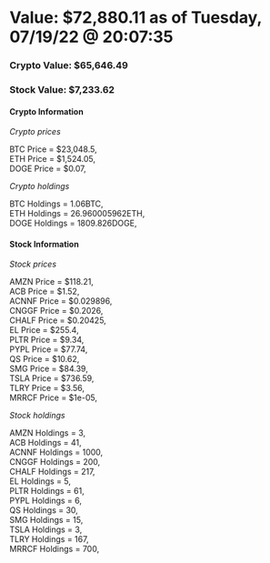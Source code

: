 # Value: $72,880.11 as of Tuesday, 07/19/22 @ 20:07:35 

### Crypto Value: $65,646.49

### Stock Value: $7,233.62

#### Crypto Information 
*Crypto prices* 

BTC Price = $23,048.5,  
ETH Price = $1,524.05,  
DOGE Price = $0.07,  


*Crypto holdings* 

BTC Holdings = 1.06BTC,  
ETH Holdings = 26.960005962ETH,  
DOGE Holdings = 1809.826DOGE,  


#### Stock Information 

*Stock prices* 

AMZN Price = $118.21,  
ACB Price = $1.52,  
ACNNF Price = $0.029896,  
CNGGF Price = $0.2026,  
CHALF Price = $0.20425,  
EL Price = $255.4,  
PLTR Price = $9.34,  
PYPL Price = $77.74,  
QS Price = $10.62,  
SMG Price = $84.39,  
TSLA Price = $736.59,  
TLRY Price = $3.56,  
MRRCF Price = $1e-05,  


*Stock holdings* 

AMZN Holdings = 3,  
ACB Holdings = 41,  
ACNNF Holdings = 1000,  
CNGGF Holdings = 200,  
CHALF Holdings = 217,  
EL Holdings = 5,  
PLTR Holdings = 61,  
PYPL Holdings = 6,  
QS Holdings = 30,  
SMG Holdings = 15,  
TSLA Holdings = 3,  
TLRY Holdings = 167,  
MRRCF Holdings = 700,  


